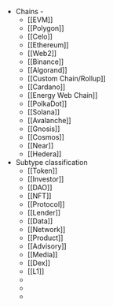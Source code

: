 - Chains -
	- [[EVM]]
	- [[Polygon]]
	- [[Celo]]
	- [[Ethereum]]
	- [[Web2]]
	- [[Binance]]
	- [[Algorand]]
	- [[Custom Chain/Rollup]]
	- [[Cardano]]
	- [[Energy Web Chain]]
	- [[PolkaDot]]
	- [[Solana]]
	- [[Avalanche]]
	- [[Gnosis]]
	- [[Cosmos]]
	- [[Near]]
	- [[Hedera]]
- Subtype classification
	- [[Token]]
	- [[Investor]]
	- [[DAO]]
	- [[NFT]]
	- [[Protocol]]
	- [[Lender]]
	- [[Data]]
	- [[Network]]
	- [[Product]]
	- [[Advisory]]
	- [[Media]]
	- [[Dex]]
	- [[L1]]
	-
	-
	-